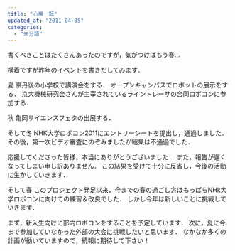 ```yaml
---
title: "心機一転"
updated_at: "2011-04-05"
categories: 
  - "未分類"
---
```


書くべきことはたくさんあったのですが，気がつけばもう春…

横着ですが昨年のイベントを書きだしてみます．

夏 京丹後の小学校で講演会をする． オープンキャンパスでロボットの展示をする． 京大機械研究会さんが主宰されているライントレーサの合同ロボコンに参加する．

秋 亀岡サイエンスフェタの出展する．

そして冬 NHK大学ロボコン2011にエントリーシートを提出し，通過しました． その後，第一次ビデオ審査にのぞみましたが結果は不通過でした．

応援してくださった皆様，本当にありがとうございました． また，報告が遅くなってしまい申し訳ありません． この結果を受けて十分に反省し，今後の活動に生かしていきます．

そして春 このプロジェクト発足以来，今までの春の過ごし方はもっぱらNHk大学ロボコンに向けての練習＆改良でした． しかし今年は新しいことに挑戦していきます．

まず，新入生向けに部内ロボコンをすることを予定しています． 次に，夏に今まで参加していなかった外部の大会に挑戦したいと思います． なかなか多くの計画が動いていますので，続報に期待して下さい！
